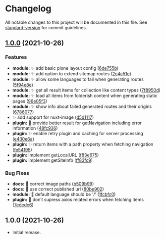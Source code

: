 # Changelog

All notable changes to this project will be documented in this file. See [standard-version](https://github.com/conventional-changelog/standard-version) for commit guidelines.

## [1.0.0](https://github.com/cusyio/plone-nuxt-module/compare/v1.0.0-dev0.0...v1.0.0) (2021-10-26)


### Features

* **module:** :sparkles: add basic plone layout config ([6de755b](https://github.com/cusyio/plone-nuxt-module/commit/6de755b2db024c4442cdfb20528e5ec5f66fed3a))
* **module:** :sparkles: add option to extend sitemap routes ([2c4c51e](https://github.com/cusyio/plone-nuxt-module/commit/2c4c51ecc95f5cecdc2e1ad66701a20de03f3ce4))
* **module:** :sparkles: allow some languages to fail when generating routes ([5f94e8e](https://github.com/cusyio/plone-nuxt-module/commit/5f94e8e3a4c9e061d0e76f2efa4cbcfcbb7273dc))
* **module:** :sparkles: get all result items for collection like content types ([7f8950d](https://github.com/cusyio/plone-nuxt-module/commit/7f8950d2b3c9836a374c7fd497c246567844de34))
* **module:** :sparkles: load all items from folderish content when generating static pages ([96e05f3](https://github.com/cusyio/plone-nuxt-module/commit/96e05f323e431b4b5d971f166aa5c7fe9213cff3))
* **module:** :sparkles: show info about failed generated routes and their origins ([6786077](https://github.com/cusyio/plone-nuxt-module/commit/67860776eabec97ec9b581f8c208e1a93c480db7))
* :sparkles: add support for nuxt-image ([d5d1117](https://github.com/cusyio/plone-nuxt-module/commit/d5d111780543b10d0b4ec299f5f80261e5b78ebe))
* **plugin:** :goal_net: provide better result for getNavigation including error information ([48fc936](https://github.com/cusyio/plone-nuxt-module/commit/48fc936c6b460b6df83b64c9828917da4352e87a))
* **plugin:** :sparkles: enable retry plugin and caching for server processing ([e430e6a](https://github.com/cusyio/plone-nuxt-module/commit/e430e6af4f57804ca0a572f85037ef3d6695f4b6))
* **plugin:** :sparkles: return items with a path property when fetching navigation ([fe54195](https://github.com/cusyio/plone-nuxt-module/commit/fe5419506aed53d59d4f5e3a7ee4ca49e009ddac))
* **plugin:** implement getLocalURL ([f83e675](https://github.com/cusyio/plone-nuxt-module/commit/f83e675a8e07eb6e0bd9be182bf610cd3be66fa2))
* **plugin:** implement getSiteInfo ([ff83fc9](https://github.com/cusyio/plone-nuxt-module/commit/ff83fc9b850272705ece462d75f3ebd81edd3af7))


### Bug Fixes

* **docs:** :bug: correct image paths ([b509b99](https://github.com/cusyio/plone-nuxt-module/commit/b509b99cbf36006d27df26076249c7c57a78be30))
* **docs:** :bug: use correct published url ([80be902](https://github.com/cusyio/plone-nuxt-module/commit/80be90231b6b7a447c4a845cfee935e6129ac3e1))
* **module:** :bug: default language should be '/' ([1fcbfc0](https://github.com/cusyio/plone-nuxt-module/commit/1fcbfc02d7e14cb8cd0b16f1b2700bd3ac5ea749))
* **plugin:** :bug: don’t supress axios related errors when fetching items ([7ededc6](https://github.com/cusyio/plone-nuxt-module/commit/7ededc681bc58f4d5f4147120e1f90de08601152))

## 1.0.0 (2021-10-26)

- Initial release.
